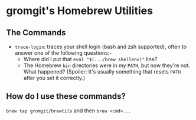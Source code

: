 # gromgit's Homebrew Utilities

## The Commands

* `trace-login`: traces your shell login (bash and zsh supported), often to answer one of the following questions:-
  * Where did I put that `eval "$(.../brew shellenv)"` line?
  * The Homebrew `bin` directories were in my `PATH`, but now they're not. What happened? (Spoiler: It's usually something that resets `PATH` after you set it correctly.)

## How do I use these commands?

`brew tap gromgit/brewtils` and then `brew <cmd>...`
